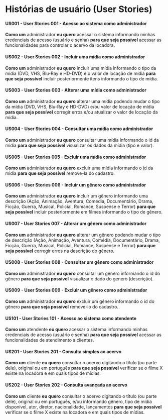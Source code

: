 # Histórias de usuário (**User Stories**)

#### US001 - User Stories 001 - Acesso ao sistema como administrador

**Como um** administrador **eu quero** acessar o sistema informando minhas credenciais de acesso (usuário e senha) **para que seja possível** acessar as funcionalidades para controlar o acervo da locadora.

#### US002 - User Stories 002 - Incluir uma mídia como administrador

**Como um** administrador **eu quero** incluir uma mídia informando o tipo da mídia (DVD, VHS, Blu-Ray e HD-DVD) e o valor  de locação de mídia **para que seja possível** incluir posteriormente itens informando o tipo de mídia.

#### US003 - User Stories 003 - Alterar uma mídia como administrador

**Como um** administrador **eu quero** alterar uma mídia podendo mudar o tipo da mídia (DVD, VHS, Blu-Ray e HD-DVD) e/ou valor  de locação de mídia **para que seja possível** corregir erros e/ou atualizar o valor de locação da mídia.

#### US004 - User Stories 004 - Consultar uma mídia como administrador

**Como um** administrador **eu quero** consultar uma mídia informando o id da mídia **para que seja possível** visualizar os dados da mídia (tipo e valor).

#### US005 - User Stories 005 - Excluir uma mídia como administrador

**Como um** administrador **eu quero** excluir uma mídia informando o id da mídia **para que seja possível** remove-la do cadastro.

#### US006 - User Stories 006 - Incluir um gênero como administrador

**Como um** administrador **eu quero** incluir um gênero informando uma descrição (Ação, Animação, Aventura, Comédia, Documentário, Drama, Ficção, Guerra, Musical, Policial, Romance, Suspense e  Terror) **para que seja possível** incluir posteriormente em filmes informando o tipo de gênero.

#### US007 - User Stories 007 - Alterar um gênero como administrador

**Como um** administrador **eu quero** alterar um gênero podendo mudar o tipo de descrição (Ação, Animação, Aventura, Comédia, Documentário, Drama, Ficção, Guerra, Musical, Policial, Romance, Suspense e  Terror) **para que seja possível** corregir erros na descrição do gênero.

#### US008 - User Stories 008 - Consultar um gênero como administrador

**Como um** administrador **eu quero** consultar um gênero informando o id do gênero **para que seja possível** visualizar o dado do genero (descrição).

#### US009 - User Stories 009 - Excluir um gênero como administrador

**Como um** administrador **eu quero** excluir um gênero informando o id do gênero **para que seja possível** remove-lo do cadastro.

#### US101 - User Stories 101 - Acesso ao sistema como atendente

**Como um** atendente **eu quero** acessar o sistema informando minhas credenciais de acesso (usuário e senha) **para que seja possível** acessar as funcionalidades de atendimento a clientes.

#### US201 - User Stories 201 - Consulta simples ao acervo

**Como um** cliente **eu quero** consultar o acervo digitando o título  (ou parte dele), original ou em português **para que seja possível** verificar se o filme X existe na locadora e em quais tipos de mídias.

#### US202 - User Stories 202 - Consulta avançada ao acervo

**Como um** cliente **eu quero** consultar o acervo digitando o título  (ou parte dele), original ou em português, e/ou informando gênero, tipo de mídia disponível, ator, diretor, nacionalidade, lançamentos **para que seja possível** verificar se o filme X existe na locadora e em quais tipos de mídias.
